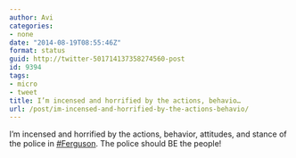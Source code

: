 ```yaml
---
author: Avi
categories:
- none
date: "2014-08-19T08:55:46Z"
format: status
guid: http://twitter-501714137358274560-post
id: 9394
tags:
- micro
- tweet
title: I’m incensed and horrified by the actions, behavio…
url: /post/im-incensed-and-horrified-by-the-actions-behavio/
---
```

I’m incensed and horrified by the actions, behavior, attitudes, and stance of the police in [#Ferguson](http://twitter.com/search?q=%23Ferguson). The police should BE the people!